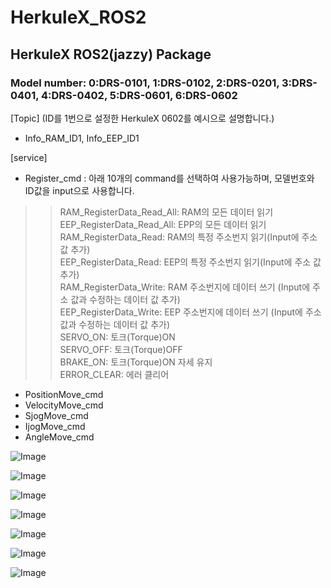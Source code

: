 # HerkuleX_ROS2
## HerkuleX ROS2(jazzy) Package
### Model number: 0:DRS-0101, 1:DRS-0102, 2:DRS-0201, 3:DRS-0401, 4:DRS-0402, 5:DRS-0601, 6:DRS-0602 


[Topic] (ID를 1번으로 설정한 HerkuleX 0602를 예시으로 설명합니다.)
- Info_RAM_ID1, Info_EEP_ID1

[service] 
- Register_cmd : 아래 10개의 command를 선택하여 사용가능하며, 모델번호와 ID값을 input으로 사용합니다.
>> RAM_RegisterData_Read_All: RAM의 모든 데이터 읽기  
>> EEP_RegisterData_Read_All: EPP의 모든 데이터 읽기  
>> RAM_RegisterData_Read: RAM의 특정 주소번지 읽기(Input에 주소 값 추가)  
>> EEP_RegisterData_Read: EEP의 특정 주소번지 읽기(Input에 주소 값 추가)  
>> RAM_RegisterData_Write: RAM 주소번지에 데이터 쓰기 (Input에 주소 값과 수정하는 데이터 값 추가)   
>> EEP_RegisterData_Write: EEP 주소번지에 데이터 쓰기 (Input에 주소 값과 수정하는 데이터 값 추가)  
>> SERVO_ON: 토크(Torque)ON   
>> SERVO_OFF: 토크(Torque)OFF   
>> BRAKE_ON: 토크(Torque)ON 자세 유지  
>> ERROR_CLEAR: 에러 클리어  

- PositionMove_cmd
- VelocityMove_cmd
- SjogMove_cmd
- IjogMove_cmd
- AngleMove_cmd




![Image](https://github.com/user-attachments/assets/b881dc5a-61f4-4cc8-9e27-f5fcf019069e)


![Image](https://github.com/user-attachments/assets/8e8149b3-cb1e-430e-9ec1-8826ca599ae3)


![Image](https://github.com/user-attachments/assets/79c58a6e-eee7-4d63-a29e-67b4574163b7)


![Image](https://github.com/user-attachments/assets/139c6a13-878d-48ea-b746-14ddb3ea4d4b)


![Image](https://github.com/user-attachments/assets/7622a8e9-a7c0-4961-806e-adcd63adbdcc)


![Image](https://github.com/user-attachments/assets/cf578090-2954-492e-a278-928f23890b97)


![Image](https://github.com/user-attachments/assets/d521adab-bcde-4fe8-be90-cf432d56b1d2)

